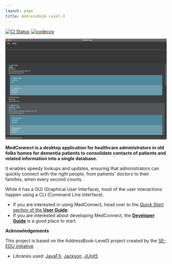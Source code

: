 ```yaml
---
layout: page
title: AddressBook Level-3
---
```


[![CI Status](https://github.com/AY2425S1-CS2103T-T13-1/tp/workflows/Java%20CI/badge.svg)](https://github.com/AY2425S1-CS2103T-T13-1/tp/actions)
[![codecov](https://codecov.io/gh/AY2425S1-CS2103T-T13-1/tp/graph/badge.svg)](https://codecov.io/github/AY2425S1-CS2103T-T13-1/tp)

![Ui](images/sampleUiImage.png)

**MedConnect is a desktop application for healthcare administrators in old folks homes for dementia patients to consolidate contacts of patients and related information into a single database.**

It enables speedy lookups and updates, ensuring that administrators can quickly connect with the right people, from patients' doctors to their families, when every second counts.

While it has a GUI (Graphical User Interface), most of the user interactions happen using a CLI (Command Line Interface).

* If you are interested in using MedConnect, head over to the [_Quick Start_ section of the **User Guide**](UserGuide.html#quick-start).
* If you are interested about developing MedConnect, the [**Developer Guide**](DeveloperGuide.html) is a good place to start.


**Acknowledgements**

This project is based on the AddressBook-Level3 project created by the [SE-EDU initiative](https://se-education.org).

* Libraries used: [JavaFX](https://openjfx.io/), [Jackson](https://github.com/FasterXML/jackson), [JUnit5](https://github.com/junit-team/junit5)

